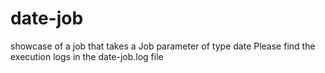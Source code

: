 # date-job
showcase of a job that takes a Job parameter of type date
Please find the execution logs in the date-job.log file
